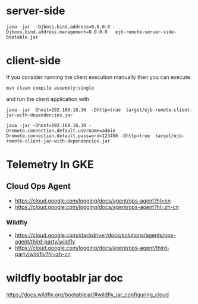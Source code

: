 # server-side
```
java -jar  -Djboss.bind.address=0.0.0.0 -Djboss.bind.address.management=0.0.0.0   ejb-remote-server-side-bootable.jar 

```
# client-side

If you consider running the client execution manually then you can execute


```
mvn clean compile assembly:single
```

and run the client application with


```
java -jar -Dhost=192.168.18.30  -Dhttp=true  target/ejb-remote-client-jar-with-dependencies.jar

java -jar -Dhost=192.168.18.30 -Dremote.connection.default.username=admin  -Dremote.connection.default.password=123456 -Dhttp=true  target/ejb-remote-client-jar-with-dependencies.jar
```
# Telemetry In GKE 

## Cloud Ops Agent
* https://cloud.google.com/logging/docs/agent/ops-agent?hl=en
* https://cloud.google.com/logging/docs/agent/ops-agent?hl=zh-cn

### Wildfly
* https://cloud.google.com/stackdriver/docs/solutions/agents/ops-agent/third-party/wildfly
* https://cloud.google.com/logging/docs/agent/ops-agent/third-party/wildfly?hl=zh-cn

# wildfly bootablr jar doc
https://docs.wildfly.org/bootablejar/#wildfly_jar_configuring_cloud